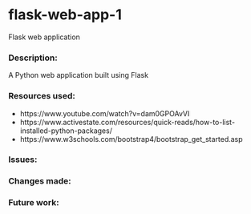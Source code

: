 # flask-web-app-1
Flask web application
<h3>Description: </h3>
 A Python web application built using Flask

<h3>Resources used: </h3>
<ul>
  <li>https://www.youtube.com/watch?v=dam0GPOAvVI</li>
 <li>https://www.activestate.com/resources/quick-reads/how-to-list-installed-python-packages/</li>
 <li>https://www.w3schools.com/bootstrap4/bootstrap_get_started.asp</li>
</ul>

<h3>Issues: </h3> 

<h3>Changes made: </h3>

<h3>Future work: </h3>
  
  
